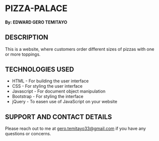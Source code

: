 # PIZZA-PALACE
#### By: **EDWARD GERO TEMITAYO**

## DESCRIPTION
This is a website, where customers order different sizes of pizzas with one or more toppings.

## TECHNOLOGIES USED
* HTML - For building the user interface
* CSS - For styling the user interface
* Javascript - For document object manipulation
* Bootstrap - For styling the interface
* jQuery - To easen use of JavaScript on your website

## SUPPORT AND CONTACT DETAILS
Please reach out to me at gero.temitayo33@gmail.com if you have any questions
or concerns.


